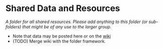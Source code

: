 # Shared Data and Resources

*A folder for all shared resources. Please add anything to this folder (or sub-folders) that might be of any use to the larger group.*

* Note that data may be posted here or on the [wiki](https://github.com/TeachingDataScience/ebola/wiki)
* (TODO) Merge wiki with the folder framework.
